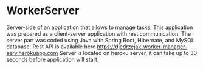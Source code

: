 # WorkerServer

Server-side of an application that allows to manage tasks. This application was prepared as a client-server application with rest communication. The server part was coded using Java with Spring Boot, Hibernate, and MySQL database. Rest API is available here https://djedrzejak-worker-manager-serv.herokuapp.com
Server is located on heroku server, it can take up to 30 seconds before application will start.

